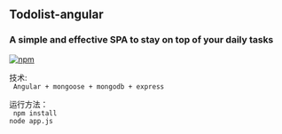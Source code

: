 ## Todolist-angular
 ### A simple and effective SPA to stay on top of your daily tasks
[![npm](https://img.shields.io/badge/download-200k-brightgreen.svg)](https://github.com/cyanar/Todolist-angular/archive/master.zip)

  技术: <br>
     ` Angular + mongoose + mongodb + express`

  运行方法：<br>
     ` npm install` <br>
         `node app.js`
